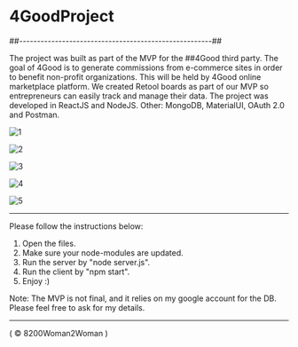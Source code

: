 # 4GoodProject

##------------------------------------------------------##

The project was built as part of the MVP for the ##4Good third party.
The goal of 4Good is to generate commissions from e-commerce sites in order to benefit non-profit organizations. This will be held by 4Good online marketplace platform.
We created Retool boards as part of our MVP so entrepreneurs can easily track and manage their data.
The project was developed in ReactJS and NodeJS.
Other: MongoDB, MaterialUI, OAuth 2.0 and Postman.

![1](https://user-images.githubusercontent.com/56235341/206909875-709bf354-5dbd-4638-ae52-ca568853aa9f.png)

![2](https://user-images.githubusercontent.com/56235341/206909888-0fb09b50-37a1-4831-b96c-27253c7480ec.png)

![3](https://user-images.githubusercontent.com/56235341/206909896-1c1eabd4-cc2f-41dd-b765-b1bd5ba053dc.png)

![4](https://user-images.githubusercontent.com/56235341/206909913-c973ceb4-ea0b-4c5e-a583-d2cc354a6dc7.png)

![5](https://user-images.githubusercontent.com/56235341/206909926-68fe9003-7b96-43ed-b90b-6f5c73c40f08.png)

-------------------------------------------------
Please follow the instructions below:
1) Open the files.
2) Make sure your node-modules are updated. 
3) Run the server by "node server.js".
4) Run the client by "npm start".
5) Enjoy :)

Note: The MVP is not final, and it relies on my google account for the DB. Please feel free to ask for my details. 

-------------------------------------------------
( © 8200Woman2Woman )
